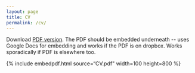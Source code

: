 ```yaml
---
layout: page
title: CV
permalink: /cv/
---
```


Download [PDF version](http://nitens.org/img/cvtex/cv_template_xetex_caslon.pdf). The PDF should be embedded underneath -- uses Google Docs for embedding and works if the PDF is on dropbox. Works sporadically if PDF is elsewhere too.

{% include embedpdf.html source=“CV.pdf" width=100 height=800 %}
